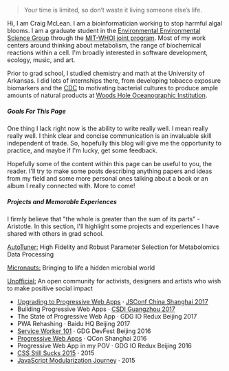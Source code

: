> Your time is limited, so don’t waste it living someone else’s life. 

Hi, I am Craig McLean. I am a bioinformatician working to stop harmful algal blooms. I am a graduate student in the [Environmental Environmental Science Group](https://www2.whoi.edu/site/molecular-environmental-science/) through the [MIT-WHOI joint program](https://mit.whoi.edu/). Most of my work centers around thinking about metabolism, the range of biochemical reactions within a cell. I'm broadly interested in software development, ecology, music, and art. 

Prior to grad school, I studied chemistry and math at the University of Arkansas. I did lots of internships there, from developing tobacco exposure biomarkers and the [CDC](https://www.cdc.gov/tobacco/basic_information/secondhand_smoke/index.htm) to motivating bacterial cultures to produce ample amounts of natural products at [Woods Hole Oceanographic Institution](https://www.whoi.edu/). 

##### Goals For This Page 

One thing I lack right now is the ability to write really well. I mean really really well. I think clear and concise communication is an invaluable skill independent of trade. So, hopefully this blog will give me the opportunity to practice, and maybe if I'm lucky, get some feedback. 

Hopefully some of the content within this page can be useful to you, the reader. I'll try to make some posts describing anything papers and ideas from my field and some more personal ones talking about a book or an album I really connected with. More to come! 

##### Projects and Memorable Experiences 

I firmly believe that "the whole is greater than the sum of its parts" - Aristotle. In this section, I'll highlight some projects and experiences I have shared with others in grad school. 

[AutoTuner:](https://pubs.acs.org/doi/10.1021/acs.analchem.9b04804) High Fidelity and Robust Parameter Selection for Metabolomics Data Processing

[Micronauts:](https://www.media.mit.edu/projects/micronauts/overview/) Bringing to life a hidden microbial world

[Unofficial:](https://www.unofficialcommittee.com/) An open community for activists, designers and artists who wish to make positive social impact

- [Upgrading to Progressive Web Apps][9] · [JSConf China Shanghai 2017](http://2017.jsconf.cn/)
- Building Progressive Web Apps · [CSDI Guangzhou 2017](http://www.csdisummit.com/)
- The State of Progressive Web App · GDG IO Redux Beijing 2017
- PWA Rehashing · Baidu HQ Beijing 2017
- [Service Worker 101][5] · GDG DevFest Beijing 2016
- [Progressive Web Apps][4] · QCon Shanghai 2016
- Progressive Web App in my POV · GDG IO Redux Beijing 2016
- [CSS Still Sucks 2015][2] · 2015
- [JavaScript Modularization Journey][1] · 2015

[1]: //huangxuan.me/2015/07/09/js-module-7day/
[2]: //huangxuan.me/2015/12/28/css-sucks-2015/
[3]: //huangxuan.me/2016/06/05/pwa-in-my-pov/
[4]: //huangxuan.me/2016/10/20/pwa-qcon2016/
[5]: //huangxuan.me/2016/11/20/sw-101-gdgdf/
[6]: https://yanshuo.io/assets/player/?deck=58ac8598b123db0067292f92 "PWA Rehashing"
[7]: https://yanshuo.io/assets/player/?deck=593ad6fbfe88c2006a0a0d6d "The State of PWA"
[8]: https://yanshuo.io/assets/player/?deck=594d673d570c357d0698a950 "Building PWA"
[9]: //huangxuan.me/jsconfcn2017/
